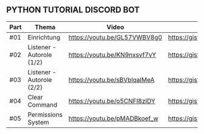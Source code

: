 ## PYTHON TUTORIAL DISCORD BOT

| Part 	| Thema              	| Video                        	| Gists                                                             	|
|------	|--------------------|------------------------------	|-------------------------------------------------------------------	|
| #01  	| Einrichtung        | https://youtu.be/GL57VWBV8g0	| https://gist.github.com/zekroTJA/811d83246a38a669e911de6f0589530b 	|
| #02  	| Listener - Autorole (1/2) | https://youtu.be/KN9nxsvf7vY | https://gist.github.com/zekroTJA/ec6d89ec2357432d69b4e180272f50aa 	|
| #03   | Listener - Autorole (2/2) | https://youtu.be/sBVblqalMeA | https://gist.github.com/zekroTJA/ec6d89ec2357432d69b4e180272f50aa  |
| #04 | Clear Command | https://youtu.be/o5CNFI8zIDY | https://gist.github.com/zekroTJA/26eda8ccdf4ccaafbe1450cd8f19b1cb |
| #05 | Permissions System  | https://youtu.be/pMADBkoef_w | https://gist.github.com/zekroTJA/3cbca5f1277b7f52f1d8c31e657fee0a |
